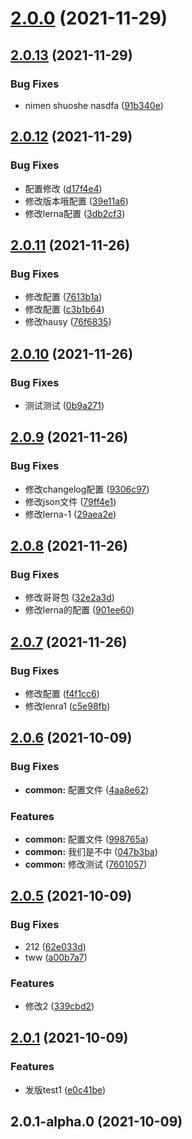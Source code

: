 # [2.0.0](https://github.com/xinlanlan/lerna-learn/compare/v2.0.13...v2.0.0) (2021-11-29)



## [2.0.13](https://github.com/xinlanlan/lerna-learn/compare/v2.0.12...v2.0.13) (2021-11-29)


### Bug Fixes

* nimen shuoshe nasdfa ([91b340e](https://github.com/xinlanlan/lerna-learn/commit/91b340ef1086ee71aef82431f795f7b2ab148517))



## [2.0.12](https://github.com/xinlanlan/lerna-learn/compare/v2.0.11...v2.0.12) (2021-11-29)


### Bug Fixes

* 配置修改 ([d17f4e4](https://github.com/xinlanlan/lerna-learn/commit/d17f4e449f86c86908c0106cbcac74c97f9ba05d))
* 修改版本哦配置 ([39e11a6](https://github.com/xinlanlan/lerna-learn/commit/39e11a66ccc0c36ea5350021d0f52ae7040b3774))
* 修改lerna配置 ([3db2cf3](https://github.com/xinlanlan/lerna-learn/commit/3db2cf327e5335fe095a7b1bd9a776bf66692fc4))



## [2.0.11](https://github.com/xinlanlan/lerna-learn/compare/v2.0.10...v2.0.11) (2021-11-26)


### Bug Fixes

* 修改配置 ([7613b1a](https://github.com/xinlanlan/lerna-learn/commit/7613b1a40f064acb340c8d6ffd1aac336be7ef1c))
* 修改配置 ([c3b1b64](https://github.com/xinlanlan/lerna-learn/commit/c3b1b646b66789dfd06caf954145a3c03d98f8a7))
* 修改hausy ([76f6835](https://github.com/xinlanlan/lerna-learn/commit/76f6835319deab75ca5c4d1a4b6d97506874a14d))



## [2.0.10](https://github.com/xinlanlan/lerna-learn/compare/v2.0.9...v2.0.10) (2021-11-26)


### Bug Fixes

* 测试测试 ([0b9a271](https://github.com/xinlanlan/lerna-learn/commit/0b9a2716c5c3e92b60f055beb4eafbc7d2e825ff))



## [2.0.9](https://github.com/xinlanlan/lerna-learn/compare/v2.0.8...v2.0.9) (2021-11-26)


### Bug Fixes

* 修改changelog配置 ([9306c97](https://github.com/xinlanlan/lerna-learn/commit/9306c9703d68ef24c784d4df54e7d9f00ea5f083))
* 修改json文件 ([79ff4e1](https://github.com/xinlanlan/lerna-learn/commit/79ff4e119af33a39331a2e1beb9b427ba6d43283))
* 修改lerna-1 ([29aea2e](https://github.com/xinlanlan/lerna-learn/commit/29aea2e3e2773c9112bc6f5a51057ff69f3587c6))



## [2.0.8](https://github.com/xinlanlan/lerna-learn/compare/v2.0.7...v2.0.8) (2021-11-26)


### Bug Fixes

* 修改哥哥包 ([32e2a3d](https://github.com/xinlanlan/lerna-learn/commit/32e2a3dfd978552c4865a51a1dfc36ae8fcccfaa))
* 修改lerna的配置 ([901ee60](https://github.com/xinlanlan/lerna-learn/commit/901ee604a3ad8ce85c640a7e272342c5fa6c60a1))



## [2.0.7](https://github.com/xinlanlan/lerna-learn/compare/v2.0.6...v2.0.7) (2021-11-26)


### Bug Fixes

* 修改配置 ([f4f1cc6](https://github.com/xinlanlan/lerna-learn/commit/f4f1cc69ae324f9b8785b52ecd8f4607fa2685ef))
* 修改lenra1 ([c5e98fb](https://github.com/xinlanlan/lerna-learn/commit/c5e98fb554b8eeaf2cfdc7056bdbd594cea0e504))



## [2.0.6](https://github.com/xinlanlan/lerna-learn/compare/v2.0.5...v2.0.6) (2021-10-09)


### Bug Fixes

* **common:** 配置文件 ([4aa8e62](https://github.com/xinlanlan/lerna-learn/commit/4aa8e629d386b3bd21b0026969f867d72978e72a))


### Features

* **common:** 配置文件 ([998765a](https://github.com/xinlanlan/lerna-learn/commit/998765ae7049ea713694e0ddcfacf22afd36aed6))
* **common:** 我们是不中 ([047b3ba](https://github.com/xinlanlan/lerna-learn/commit/047b3bae4ac66735649cdaf3deb02bae6440db22))
* **common:** 修改测试 ([7601057](https://github.com/xinlanlan/lerna-learn/commit/760105734e8f2357c024d41ad38614e9e290e933))



## [2.0.5](https://github.com/xinlanlan/lerna-learn/compare/v2.0.1...v2.0.5) (2021-10-09)


### Bug Fixes

* 212 ([62e033d](https://github.com/xinlanlan/lerna-learn/commit/62e033d11c624fde205bba7afd0921aab1c7736d))
* tww ([a00b7a7](https://github.com/xinlanlan/lerna-learn/commit/a00b7a756c381a64230c1a063dbb4145800b26aa))


### Features

* 修改2 ([339cbd2](https://github.com/xinlanlan/lerna-learn/commit/339cbd21112e208d8ad376fe33ccb5a5e0aaf7f6))



## [2.0.1](https://github.com/xinlanlan/lerna-learn/compare/v2.0.1-alpha.0...v2.0.1) (2021-10-09)


### Features

* 发版test1 ([e0c41be](https://github.com/xinlanlan/lerna-learn/commit/e0c41be68bd8229b71e90faccaa6fa5cae8bda11))



## 2.0.1-alpha.0 (2021-10-09)



